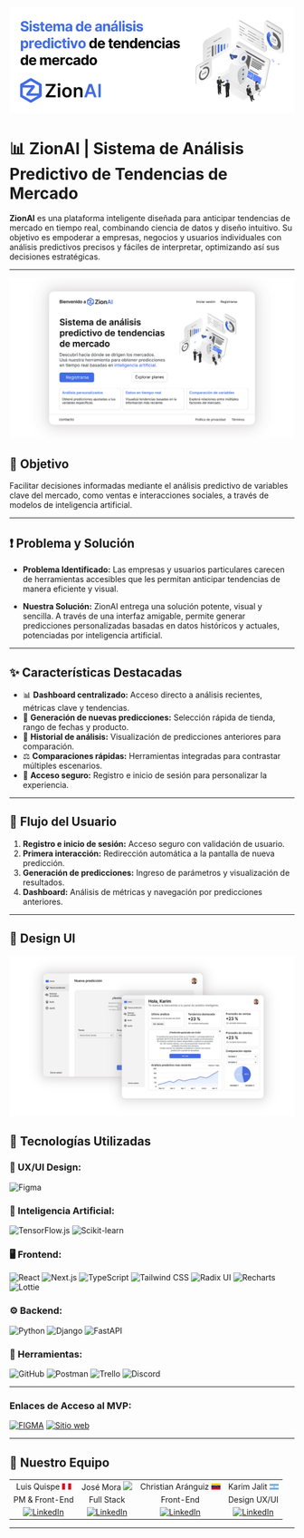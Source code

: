 <div align="center">
<img src="https://github.com/M41k80/app-prediccion-tendencias/blob/main/img/portada.png" alt="portada" />
</div>

# 📊 ZionAI | Sistema de Análisis Predictivo de Tendencias de Mercado

**ZionAI** es una plataforma inteligente diseñada para anticipar tendencias de mercado en tiempo real, combinando ciencia de datos y diseño intuitivo. Su objetivo es empoderar a empresas, negocios y usuarios individuales con análisis predictivos precisos y fáciles de interpretar, optimizando así sus decisiones estratégicas.

---

<div align="center">
<img src="https://github.com/M41k80/app-prediccion-tendencias/blob/main/img/home-mockup.png" alt="home" />
</div>

## 🎯 Objetivo

Facilitar decisiones informadas mediante el análisis predictivo de variables clave del mercado, como ventas e interacciones sociales, a través de modelos de inteligencia artificial.

---

## ❗ Problema y Solución

- **Problema Identificado:** Las empresas y usuarios particulares carecen de herramientas accesibles que les permitan anticipar tendencias de manera eficiente y visual.

- **Nuestra Solución:** ZionAI entrega una solución potente, visual y sencilla. A través de una interfaz amigable, permite generar predicciones personalizadas basadas en datos históricos y actuales, potenciadas por inteligencia artificial.

---

## ✨ Características Destacadas

- 📊 **Dashboard centralizado:** Acceso directo a análisis recientes, métricas clave y tendencias.
- 🔮 **Generación de nuevas predicciones:** Selección rápida de tienda, rango de fechas y producto.
- 📁 **Historial de análisis:** Visualización de predicciones anteriores para comparación.
- ⚖️ **Comparaciones rápidas:** Herramientas integradas para contrastar múltiples escenarios.
- 👤 **Acceso seguro:** Registro e inicio de sesión para personalizar la experiencia.

---

## 🔁 Flujo del Usuario

1. **Registro e inicio de sesión:** Acceso seguro con validación de usuario.
2. **Primera interacción:** Redirección automática a la pantalla de nueva predicción.
3. **Generación de predicciones:** Ingreso de parámetros y visualización de resultados.
4. **Dashboard:** Análisis de métricas y navegación por predicciones anteriores.

---

## 🎨 Design UI

<div align="center">
<img src="https://github.com/M41k80/app-prediccion-tendencias/blob/main/img/vistas-mockup.png" alt="DesignUI" />
</div>

## 🧠 Tecnologías Utilizadas

### **🎨 UX/UI Design:**

![Figma](https://img.shields.io/badge/Figma-F24E1E?style=for-the-badge&logo=figma&logoColor=white)

### **🧬 Inteligencia Artificial:**

![TensorFlow.js](https://img.shields.io/badge/TensorFlow.js-FF6F00?style=for-the-badge&logo=tensorflow&logoColor=white)
![Scikit-learn](https://img.shields.io/badge/Scikit--learn-F7931E?style=for-the-badge&logo=scikit-learn&logoColor=white)

### **🖥️ Frontend:**

![React](https://img.shields.io/badge/React-20232A?style=for-the-badge&logo=react&logoColor=61DAFB)
![Next.js](https://img.shields.io/badge/Next.js-000000?style=for-the-badge&logo=nextdotjs&logoColor=white)
![TypeScript](https://img.shields.io/badge/TypeScript-007ACC?style=for-the-badge&logo=typescript&logoColor=white)
![Tailwind CSS](https://img.shields.io/badge/Tailwind_CSS-38B2AC?style=for-the-badge&logo=tailwind-css&logoColor=white)
![Radix UI](https://img.shields.io/badge/Radix_UI-1E1E1E?style=for-the-badge)
![Recharts](https://img.shields.io/badge/Recharts-888?style=for-the-badge)
![Lottie](https://img.shields.io/badge/Lottie-000000?style=for-the-badge)



### **⚙️ Backend:**

![Python](https://img.shields.io/badge/Python-3776AB?style=for-the-badge&logo=python&logoColor=white)
![Django](https://img.shields.io/badge/Django-092E20?style=for-the-badge&logo=django&logoColor=white)
![FastAPI](https://img.shields.io/badge/FastAPI-009688?style=for-the-badge&logo=fastapi&logoColor=white)

### **🔧 Herramientas:**

![GitHub](https://img.shields.io/badge/GitHub-181717?style=for-the-badge&logo=github&logoColor=white)
![Postman](https://img.shields.io/badge/Postman-FF6C37?style=for-the-badge&logo=postman&logoColor=white)
![Trello](https://img.shields.io/badge/Trello-0052CC?style=for-the-badge&logo=trello&logoColor=white)
![Discord](https://img.shields.io/badge/Discord-5865F2?style=for-the-badge&logo=discord&logoColor=white)

---

### **Enlaces de Acceso al MVP:**

[![FIGMA](https://img.shields.io/badge/figma-9C55F7?style=for-the-badge&logo=figma&logoColor=white)](https://www.figma.com/proto/QXkf5hYlMwhb6hIN1vv0Oi/NoCountry?node-id=52-94&t=EgAdm2SSjaKdhuHb-0&scaling=scale-down&content-scaling=fixed&page-id=0%3A1&starting-point-node-id=57%3A293)
[![Sitio web](https://img.shields.io/website?url=https%3A%2F%2Ffipe.cl&style=for-the-badge)]()

---

## 🤝 Nuestro Equipo

<table align="center">
  <tr>
    <td align="center">Luis Quispe <img src="https://github.com/M41k80/app-prediccion-tendencias/blob/main/img/pe.png" width="16" /></td>
    <td align="center">José Mora <img src="https://github.com/M41k80/app-prediccion-tendencias/blob/main/img/usa.png" width="16" /></td>
    <td align="center">Christian Aránguiz <img src="https://github.com/M41k80/app-prediccion-tendencias/blob/main/img/ve.png" width="16" /></td>
    <td align="center">Karim Jalit <img src="https://github.com/M41k80/app-prediccion-tendencias/blob/main/img/ar.png" width="16" /></td>
  </tr>
  <tr>
    <td align="center">PM & Front-End</td>
    <td align="center">Full Stack</td>
    <td align="center">Front-End</td>
    <td align="center">Design UX/UI</td>
  </tr>
  <tr>
    <td align="center">
      <a href="https://www.linkedin.com/in/luis-angel-quispe/">
        <img src="https://img.shields.io/badge/LinkedIn-0A66C2?style=for-the-badge&logo=linkedin&logoColor=white" alt="LinkedIn" />
      </a>
    </td>
    <td align="center">
      <a href="https://www.linkedin.com/in/jose-magdiel-mora-perez-0384492b9/">
        <img src="https://img.shields.io/badge/LinkedIn-0A66C2?style=for-the-badge&logo=linkedin&logoColor=white" alt="LinkedIn" />
      </a>
    </td>
    <td align="center">
      <a href="https://www.linkedin.com/in/christian-aranguiz-a2b05a198/">
        <img src="https://img.shields.io/badge/LinkedIn-0A66C2?style=for-the-badge&logo=linkedin&logoColor=white" alt="LinkedIn" />
      </a>
    </td>
    <td align="center">
      <a href="https://www.linkedin.com/in/karim-jalit-8b4439299/">
        <img src="https://img.shields.io/badge/LinkedIn-0A66C2?style=for-the-badge&logo=linkedin&logoColor=white" alt="LinkedIn" />
      </a>
    </td>
  </tr>
</table>

---




